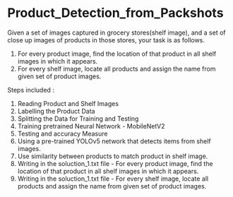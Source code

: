 # Product_Detection_from_Packshots
Given a set of images captured in grocery stores(shelf image), and a set of close up images of products in those stores, your task is as follows.

1. For every product image, find the location of that product in all shelf images in which it appears.
2. For every shelf image, locate all products and assign the name from given set of product images.

Steps included :
1. Reading Product and Shelf Images
2. Labelling the Product Data
3. Splitting the Data for Training and Testing
4. Training pretrained Neural Network - MobileNetV2
5. Testing and accuracy Measure
6. Using a pre-trained YOLOv5 network that detects items from shelf images. 
7. Use similarity between products to match product in shelf image.
8. Writing in the soluction_1.txt file - For every product image, find the location of that product in all shelf images in which it appears.
9. Writing in the soluction_1.txt file - For every shelf image, locate all products and assign the name from given set of product images.

